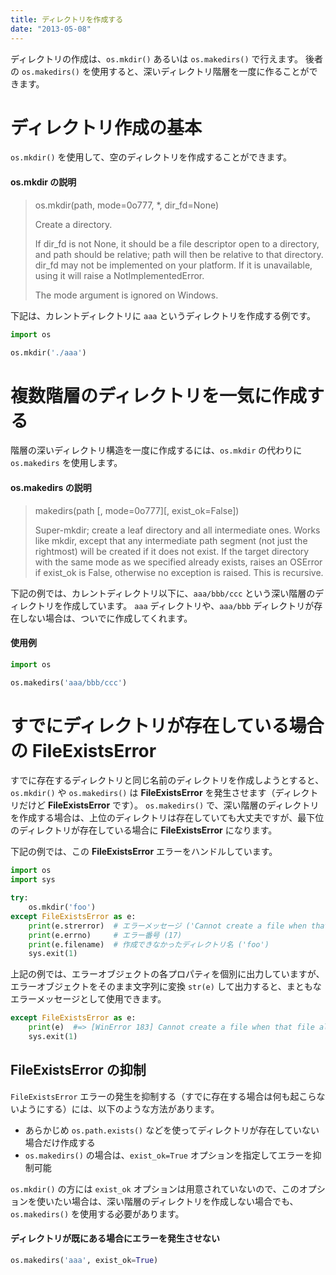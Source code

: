 ```yaml
---
title: ディレクトリを作成する
date: "2013-05-08"
---
```


ディレクトリの作成は、`os.mkdir()` あるいは `os.makedirs()` で行えます。
後者の `os.makedirs()` を使用すると、深いディレクトリ階層を一度に作ることができます。


ディレクトリ作成の基本
====

`os.mkdir()` を使用して、空のディレクトリを作成することができます。

#### os.mkdir の説明
> os.mkdir(path, mode=0o777, *, dir_fd=None)
>
> Create a directory.
>
> If dir_fd is not None, it should be a file descriptor open to a directory, and path should be relative; path will then be relative to that directory.
> dir_fd may not be implemented on your platform.
> If it is unavailable, using it will raise a NotImplementedError.
>
> The mode argument is ignored on Windows.

下記は、カレントディレクトリに `aaa` というディレクトリを作成する例です。

```python
import os

os.mkdir('./aaa')
```

複数階層のディレクトリを一気に作成する
====

階層の深いディレクトリ構造を一度に作成するには、`os.mkdir` の代わりに `os.makedirs` を使用します。

#### os.makedirs の説明
> makedirs(path [, mode=0o777][, exist_ok=False])
>
> Super-mkdir; create a leaf directory and all intermediate ones. Works like mkdir, except that any intermediate path segment (not just the rightmost) will be created if it does not exist. If the target directory with the same mode as we specified already exists, raises an OSError if exist_ok is False, otherwise no exception is raised. This is recursive.

下記の例では、カレントディレクトリ以下に、`aaa/bbb/ccc` という深い階層のディレクトリを作成しています。
`aaa` ディレクトリや、`aaa/bbb` ディレクトリが存在しない場合は、ついでに作成してくれます。

#### 使用例
```python
import os

os.makedirs('aaa/bbb/ccc')
```


すでにディレクトリが存在している場合の FileExistsError
====

すでに存在するディレクトリと同じ名前のディレクトリを作成しようとすると、`os.mkdir()` や `os.makedirs()` は **FileExistsError** を発生させます（ディレクトリだけど **FileExistsError** です）。
`os.makedirs()` で、深い階層のディレクトリを作成する場合は、上位のディレクトリは存在していても大丈夫ですが、最下位のディレクトリが存在している場合に **FileExistsError** になります。

下記の例では、この **FileExistsError** エラーをハンドルしています。

```python
import os
import sys

try:
    os.mkdir('foo')
except FileExistsError as e:
    print(e.strerror)  # エラーメッセージ ('Cannot create a file when that file already exists')
    print(e.errno)     # エラー番号 (17)
    print(e.filename)  # 作成できなかったディレクトリ名 ('foo')
    sys.exit(1)
```

上記の例では、エラーオブジェクトの各プロパティを個別に出力していますが、エラーオブジェクトをそのまま文字列に変換 `str(e)` して出力すると、まともなエラーメッセージとして使用できます。

```python
except FileExistsError as e:
    print(e)  #=> [WinError 183] Cannot create a file when that file already exists: 'foo'
    sys.exit(1)
```

FileExistsError の抑制
----

`FileExistsError` エラーの発生を抑制する（すでに存在する場合は何も起こらないようにする）には、以下のような方法があります。

* あらかじめ `os.path.exists()` などを使ってディレクトリが存在していない場合だけ作成する
* `os.makedirs()` の場合は、`exist_ok=True` オプションを指定してエラーを抑制可能

`os.mkdir()` の方には `exist_ok` オプションは用意されていないので、このオプションを使いたい場合は、深い階層のディレクトリを作成しない場合でも、`os.makedirs()` を使用する必要があります。

#### ディレクトリが既にある場合にエラーを発生させない
```python
os.makedirs('aaa', exist_ok=True)
```

